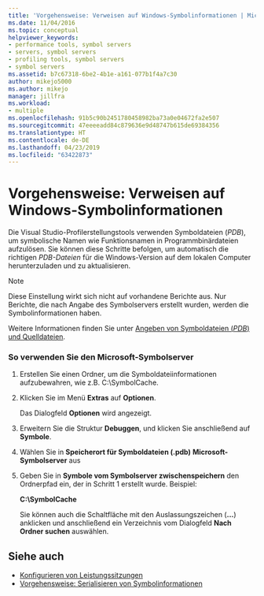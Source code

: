 ```yaml
---
title: 'Vorgehensweise: Verweisen auf Windows-Symbolinformationen | Microsoft-Dokumentation'
ms.date: 11/04/2016
ms.topic: conceptual
helpviewer_keywords:
- performance tools, symbol servers
- servers, symbol servers
- profiling tools, symbol servers
- symbol servers
ms.assetid: b7c67318-6be2-4b1e-a161-077b1f4a7c30
author: mikejo5000
ms.author: mikejo
manager: jillfra
ms.workload:
- multiple
ms.openlocfilehash: 91b5c90b2451780458982ba73a0e04672fa2e507
ms.sourcegitcommit: 47eeeeadd84c879636e9d48747b615de69384356
ms.translationtype: HT
ms.contentlocale: de-DE
ms.lasthandoff: 04/23/2019
ms.locfileid: "63422873"
---
```

# <a name="how-to-reference-windows-symbol-information"></a>Vorgehensweise: Verweisen auf Windows-Symbolinformationen
Die Visual Studio-Profilerstellungstools verwenden Symboldateien (*PDB*), um symbolische Namen wie Funktionsnamen in Programmbinärdateien aufzulösen. Sie können diese Schritte befolgen, um automatisch die richtigen *PDB-Dateien* für die Windows-Version auf dem lokalen Computer herunterzuladen und zu aktualisieren.

> [!NOTE]
> Diese Einstellung wirkt sich nicht auf vorhandene Berichte aus. Nur Berichte, die nach Angabe des Symbolservers erstellt wurden, werden die Symbolinformationen haben.

 Weitere Informationen finden Sie unter [Angeben von Symboldateien (*PDB*) und Quelldateien](../debugger/specify-symbol-dot-pdb-and-source-files-in-the-visual-studio-debugger.md).

### <a name="to-use-the-microsoft-symbol-server"></a>So verwenden Sie den Microsoft-Symbolserver

1. Erstellen Sie einen Ordner, um die Symboldateiinformationen aufzubewahren, wie z.B. C:\SymbolCache.

2. Klicken Sie im Menü **Extras** auf **Optionen**.

     Das Dialogfeld **Optionen** wird angezeigt.

3. Erweitern Sie die Struktur **Debuggen**, und klicken Sie anschließend auf **Symbole**.

4. Wählen Sie in **Speicherort für Symboldateien (.pdb)** **Microsoft-Symbolserver** aus

5. Geben Sie in **Symbole vom Symbolserver zwischenspeichern** den Ordnerpfad ein, der in Schritt 1 erstellt wurde. Beispiel:

     **C:\SymbolCache**

     Sie können auch die Schaltfläche mit den Auslassungszeichen (**...**) anklicken und anschließend ein Verzeichnis vom Dialogfeld **Nach Ordner suchen** auswählen.

## <a name="see-also"></a>Siehe auch
- [Konfigurieren von Leistungssitzungen](../profiling/configuring-performance-sessions.md)
- [Vorgehensweise: Serialisieren von Symbolinformationen](../profiling/how-to-serialize-symbol-information.md)